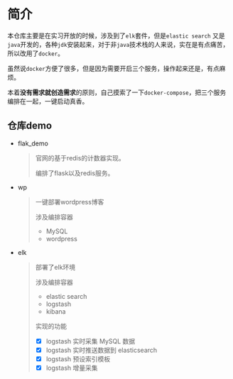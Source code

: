 # 简介

本仓库主要是在实习开放的时候，涉及到了`elk`套件，但是`elastic search` 又是`java`开发的，各种`jdk`安装起来，对于非`java`技术栈的人来说，实在是有点痛苦，所以改用了`docker`。

虽然说`docker`方便了很多，但是因为需要开启三个服务，操作起来还是，有点麻烦。

本着**没有需求就创造需求**的原则，自己摸索了一下`docker-compose`，把三个服务编排在一起，一键启动真香。



## 仓库demo

* flak_demo

  > 官网的基于redis的计数器实现。
  >
  > 编排了flask以及redis服务。

* wp

  > 一键部署wordpress博客
  >
  > 涉及编排容器
  >
  > - MySQL
  > - wordpress

* elk

  > 部署了elk环境
  >
  > 涉及编排容器
  >
  > - elastic search
  > - logstash
  > - kibana
  >
  > 实现的功能
  >
  > - [x] logstash 实时采集 MySQL 数据
  > - [x] logstash 实时推送数据到 elasticsearch
  > - [x] logstash 预设索引模板
  > - [x] logstash 增量采集
